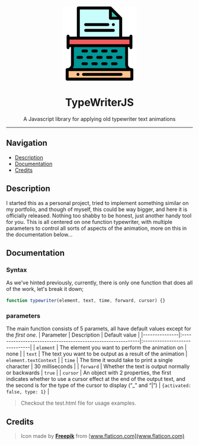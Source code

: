<p align="center">
    <img src="images/logo.svg" alt="Logo" width="200px">
    <h1 align="center">TypeWriterJS</h1>
    <p align="center">A Javascript library for applying old typewriter text animations</p>
</p>
<hr>

## Navigation
* [Description](#description)
* [Documentation](#documentation)
* [Credits](#credits)

## Description
I started this as a personal project, tried to implement something similar on my portfolio, and though of myself, this could be way bigger, and here it is officially released. Nothing too shabby to be honest, just another handy tool for you.
This is all centered on one function typewriter, with multiple parameters to control all sorts of aspects of the animation, more on this in the documentation below...

## Documentation
### Syntax
As we've hinted previously, currently, there is only one function that does all of the work, let's break it down;
```js
function typewriter(element, text, time, forward, cursor) {}
```

### parameters
The main function consists of 5 paramets, all have default values except for the _first one_.
| Parameter     | Description                                                 | Default value                 |
|---------------|:------------------------------------------------------------|:------------------------------|
| `element`     | The element you want to perform the animation on            | none                          |
| `text`        | The text you want to be output as a result of the animation | `element.textContext`         |
| `time`        | The time it would take to print a single character          | 30 milliseconds               |
| `forward`     | Whether the text is output normally or backwards            | `true`                        |
| `cursor`      | An object with 2 properties, the first indicates whether to use a cursor effect at the end of the output text, and the second is for the type of the cursor to display (“_” and “\|”)         | `{activated: false, type: 1}` |

> Checkout the test.html file for usage examples.

## Credits
> Icon made by [**Freepik**](www.flaticon.com) from [www.flaticon.com](www.flaticon.com)